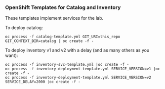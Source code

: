 ### OpenShift Templates for Catalog and Inventory

These templates implement services for the lab.

To deploy catalog:

```
oc process -f catalog-template.yml GIT_URI=this_repo GIT_CONTEXT_DIR=catalog | oc create -f -
```

To deploy inventory v1 and v2 with a delay (and as many others as you want):

```
oc process -f inventory-svc-template.yml |oc create -f -
oc process -f inventory-deployment-template.yml SERVICE_VERSION=v1 |oc create -f -
oc process -f inventory-deployment-template.yml SERVICE_VERSION=v2 SERVICE_DELAY=2000 |oc create -f -
```

